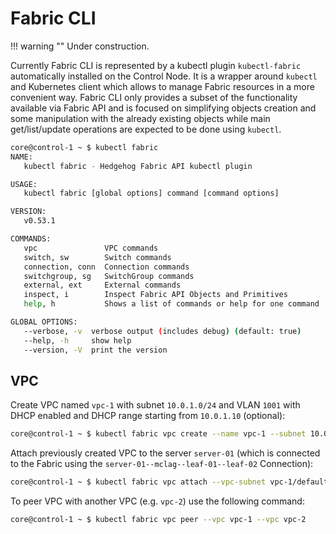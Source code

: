 # Fabric CLI

!!! warning ""
    Under construction.

Currently Fabric CLI is represented by a kubectl plugin `kubectl-fabric` automatically installed on the Control Node.
It is a wrapper around `kubectl` and Kubernetes client which allows to manage Fabric resources in a more convenient way.
Fabric CLI only provides a subset of the functionality available via Fabric API and is focused on simplifying objects
creation and some manipulation with the already existing objects while main get/list/update operations are expected to
be done using `kubectl`.

```bash
core@control-1 ~ $ kubectl fabric
NAME:
   kubectl fabric - Hedgehog Fabric API kubectl plugin

USAGE:
   kubectl fabric [global options] command [command options]

VERSION:
   v0.53.1

COMMANDS:
   vpc               VPC commands
   switch, sw        Switch commands
   connection, conn  Connection commands
   switchgroup, sg   SwitchGroup commands
   external, ext     External commands
   inspect, i        Inspect Fabric API Objects and Primitives
   help, h           Shows a list of commands or help for one command

GLOBAL OPTIONS:
   --verbose, -v  verbose output (includes debug) (default: true)
   --help, -h     show help
   --version, -V  print the version
```

## VPC

Create VPC named `vpc-1` with subnet `10.0.1.0/24` and VLAN `1001` with DHCP enabled and DHCP range starting from
`10.0.1.10` (optional):

```bash
core@control-1 ~ $ kubectl fabric vpc create --name vpc-1 --subnet 10.0.1.0/24 --vlan 1001 --dhcp --dhcp-start 10.0.1.10
```

Attach previously created VPC to the server `server-01` (which is connected to the Fabric using the
`server-01--mclag--leaf-01--leaf-02` Connection):

```bash
core@control-1 ~ $ kubectl fabric vpc attach --vpc-subnet vpc-1/default --connection server-01--mclag--leaf-01--leaf-02
```

To peer VPC with another VPC (e.g. `vpc-2`) use the following command:

```bash
core@control-1 ~ $ kubectl fabric vpc peer --vpc vpc-1 --vpc vpc-2
```
